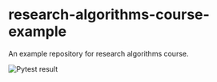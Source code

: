 # research-algorithms-course-example
An example repository for research algorithms course.

![Pytest result](https://github.com/erelsgl-at-ariel/research-algorithms-course-example/workflows/pytest/badge.svg)
